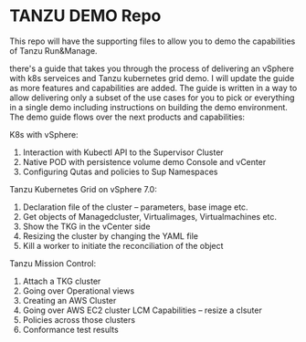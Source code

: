 # TANZU DEMO Repo

This repo will have the supporting files to allow you to demo the capabilities of Tanzu Run&Manage.


there's a guide that takes you through the process of delivering an vSphere with k8s serveices and Tanzu kubernetes grid demo. 
I will update the guide as more features and capabilities are added. The guide is written in a way to allow delivering only a subset of the use cases for you to pick or everything in a single demo including instructions on building the demo environment.
The demo guide flows over the next products and capabilities:

K8s with vSphere:
1. Interaction with Kubectl API to the Supervisor Cluster
2. Native POD with persistence volume demo Console and vCenter
3. Configuring Qutas and policies to Sup Namespaces

Tanzu Kubernetes Grid on vSphere 7.0:

1. Declaration file of the cluster – parameters, base image etc.
2. Get objects of Managedcluster, Virtualimages, Virtualmachines etc.
3. Show the TKG in the vCenter side
4. Resizing the cluster by changing the YAML file
5. Kill a worker to initiate the reconciliation of the object

Tanzu Mission Control:
1. Attach a TKG cluster
2. Going over Operational views
3. Creating an AWS Cluster
4. Going over AWS EC2 cluster LCM Capabilities – resize a clsuter
5. Policies across those clusters
6. Conformance test results
